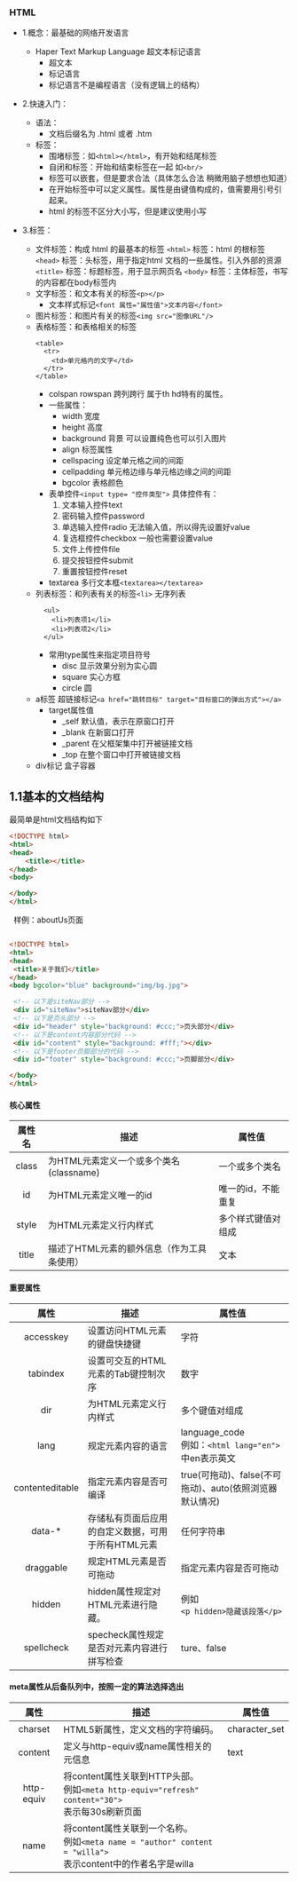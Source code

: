 ### HTML

- 1.概念：最基础的网络开发语言
     * Haper Text Markup Language   超文本标记语言
        * 超文本
        * 标记语言
        * 标记语言不是编程语言（没有逻辑上的结构）
- 2.快速入门：
  - 语法：
    * 文档后缀名为 .html 或者 .htm
  - 标签：
    * 围堵标签：如`<html></html>`，有开始和结尾标签
    * 自闭和标签：开始和结束标签在一起 如`<br/>`
    * 标签可以嵌套，但是要求合法（具体怎么合法  稍微用脑子想想也知道）
    * 在开始标签中可以定义属性。属性是由键值构成的，值需要用引号引起来。
    * html 的标签不区分大小写，但是建议使用小写
- 3.标签：

    * 文件标签：构成 html 的最基本的标签
        `<html>` 标签：html 的根标签
        `<head>` 标签：头标签，用于指定html 文档的一些属性。引入外部的资源
        `<title>` 标签：标题标签，用于显示网页名
        `<body>` 标签：主体标签，书写的内容都在body标签内
    * 文字标签：和文本有关的标签`<p></p>`
      * 文本样式标记`<font 属性="属性值">文本内容</font>` 
    * 图片标签：和图片有关的标签`<img src="图像URL"/>`
    * 表格标签：和表格相关的标签
        ```
        <table>
          <tr>
            <td>单元格内的文字</td>
          </tr>
        </table>
        ```
       * colspan rowspan 跨列跨行 属于th hd特有的属性。
       * 一些属性：
          *  width 宽度
          *  height 高度
          *  background 背景 可以设置纯色也可以引入图片
          *  align 标签属性
          *  cellspacing 设定单元格之间的间距
          *  cellpadding 单元格边缘与单元格边缘之间的间距
          *  bgcolor 表格颜色
       * 表单控件`<input type= "控件类型">` 具体控件有：
         1. 文本输入控件text
         2. 密码输入控件password
         3. 单选输入控件radio 无法输入值，所以得先设置好value
         4. 复选框控件checkbox 一般也需要设置value
         5. 文件上传控件file
         6. 提交按钮控件submit
         7. 重置按钮控件reset
      * textarea 多行文本框`<textarea></textarea>`
    * 列表标签：和列表有关的标签`<li>` 无序列表
        ```
          <ul>
            <li>列表项1</li>
            <li>列表项2</li>
          </ul>
        ```
      * 常用type属性来指定项目符号
        * disc  显示效果分别为实心圆
        * square  实心方框
        * circle  圆
    * a标签 超链接标记`<a href="跳转目标" target="目标窗口的弹出方式"></a>`
      * target属性值
        * _self 默认值，表示在原窗口打开
        * _blank 在新窗口打开
        * _parent 在父框架集中打开被链接文档
        * _top 在整个窗口中打开被链接文档
    * div标记 盒子容器


## 1.1基本的文档结构

最简单是html文档结构如下

``` html
<!DOCTYPE html>
<html>
<head>
    <title></title>
</head>
<body>

</body>
</html>
```

&nbsp; 样例：aboutUs页面

``` html

<!DOCTYPE html>
<html>
<head>
 <title>关于我们</title>
</head>
<body bgcolor="blue" background="img/bg.jpg">

 <!-- 以下是siteNav部分 -->
 <div id="siteNav">siteNav部分</div>
 <!-- 以下是页头部分 -->
 <div id="header" style="background: #ccc;">页头部分</div>
 <!-- 以下是content内容部分代码 -->
 <div id="content" style="background: #fff;"></div>
 <!-- 以下是footer页脚部分的代码 -->
 <div id="footer" style="background: #ccc;">页脚部分</div>

</body>
</html>

```

#### 核心属性

| 属性名| 描述                                | 属性值        |
| :---:| ----------------------------------- | -------------|
|class|为HTML元素定义一个或多个类名(classname)  |一个或多个类名|
|id   |为HTML元素定义唯一的id                  |唯一的id，不能重复|
|style|为HTML元素定义行内样式                  |多个样式键值对组成|
|title|描述了HTML元素的额外信息（作为工具条使用）|文本             |

#### 重要属性

|属性|描述|属性值|
|:-:|----|---|
|accesskey|设置访问HTML元素的键盘快捷键|字符|
|tabindex|设置可交互的HTML元素的Tab键控制次序|数字|
|dir|为HTML元素定义行内样式|多个键值对组成|
|lang|规定元素内容的语言|language_code<br/>例如：```<html lang="en">```中en表示英文|
|contenteditable|指定元素内容是否可编译|true(可拖动)、false(不可拖动)、auto(依照浏览器默认情况)|
|data-*|存储私有页面后应用的自定义数据，可用于所有HTML元素|任何字符串|
|draggable|规定HTML元素是否可拖动|指定元素内容是否可拖动|true(可拖动)、false(不可拖动)、auto(依照浏览器默认情况)|
|hidden|hidden属性规定对HTML元素进行隐藏。|例如<br/>```<p hidden>隐藏该段落</p>```
|spellcheck|specheck属性规定是否对元素内容进行拼写检查|ture、false|

#### meta属性从后备队列中，按照一定的算法选择选出

|属性|描述|属性值|
|:-:|----|---|
|charset|HTML5新属性，定义文档的字符编码。|character_set|
|content|定义与http-equiv或name属性相关的元信息|text|
|http-equiv|将content属性关联到HTTP头部。<br>例如```<meta http-equiv="refresh" content="30">```<br>表示每30s刷新页面|
|name|将content属性关联到一个名称。<br> 例如```<meta name = "author" content = "willa">```<br> 表示content中的作者名字是willa|




